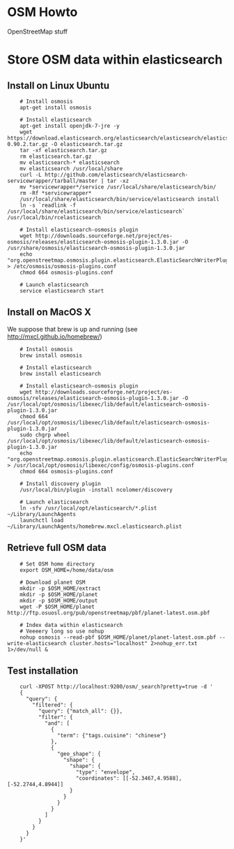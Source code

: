 OSM Howto
=========
OpenStreetMap stuff

Store OSM data within elasticsearch
===================================

Install on Linux Ubuntu 
-----------------------

		# Install osmosis
		apt-get install osmosis

		# Install elasticsearch
		apt-get install openjdk-7-jre -y
		wget https://download.elasticsearch.org/elasticsearch/elasticsearch/elasticsearch-0.90.2.tar.gz -O elasticsearch.tar.gz
		tar -xf elasticsearch.tar.gz
		rm elasticsearch.tar.gz
		mv elasticsearch-* elasticsearch
		mv elasticsearch /usr/local/share
		curl -L http://github.com/elasticsearch/elasticsearch-servicewrapper/tarball/master | tar -xz
		mv *servicewrapper*/service /usr/local/share/elasticsearch/bin/
		rm -Rf *servicewrapper*
		/usr/local/share/elasticsearch/bin/service/elasticsearch install
		ln -s `readlink -f /usr/local/share/elasticsearch/bin/service/elasticsearch` /usr/local/bin/rcelasticsearch

		# Install elasticsearch-osmosis plugin
		wget http://downloads.sourceforge.net/project/es-osmosis/releases/elasticsearch-osmosis-plugin-1.3.0.jar -O /usr/share/osmosis/elasticsearch-osmosis-plugin-1.3.0.jar 
		echo "org.openstreetmap.osmosis.plugin.elasticsearch.ElasticSearchWriterPluginLoader" > /etc/osmosis/osmosis-plugins.conf
		chmod 664 osmosis-plugins.conf 

		# Launch elasticsearch
		service elasticsearch start


Install on MacOS X
------------------

We suppose that brew is up and running (see http://mxcl.github.io/homebrew/)

		# Install osmosis
		brew install osmosis

		# Install elasticsearch
		brew install elasticsearch

		# Install elasticsearch-osmosis plugin
		wget http://downloads.sourceforge.net/project/es-osmosis/releases/elasticsearch-osmosis-plugin-1.3.0.jar -O /usr/local/opt/osmosis/libexec/lib/default/elasticsearch-osmosis-plugin-1.3.0.jar 
		chmod 664 /usr/local/opt/osmosis/libexec/lib/default/elasticsearch-osmosis-plugin-1.3.0.jar 
		sudo chgrp wheel /usr/local/opt/osmosis/libexec/lib/default/elasticsearch-osmosis-plugin-1.3.0.jar
		echo "org.openstreetmap.osmosis.plugin.elasticsearch.ElasticSearchWriterPluginLoader" > /usr/local/opt/osmosis/libexec/config/osmosis-plugins.conf
		chmod 664 osmosis-plugins.conf 

		# Install discovery plugin
		/usr/local/bin/plugin -install ncolomer/discovery

		# Launch elasticsearch
		ln -sfv /usr/local/opt/elasticsearch/*.plist ~/Library/LaunchAgents
		launchctl load ~/Library/LaunchAgents/homebrew.mxcl.elasticsearch.plist


Retrieve full OSM data
----------------------

		# Set OSM home directory
		export OSM_HOME=/home/data/osm

		# Download planet OSM
        mkdir -p $OSM_HOME/extract
        mkdir -p $OSM_HOME/planet
        mkdir -p $OSM_HOME/output
        wget -P $OSM_HOME/planet http://ftp.osuosl.org/pub/openstreetmap/pbf/planet-latest.osm.pbf

       	# Index data within elasticsearch
       	# Veeeery long so use nohup
		nohup osmosis --read-pbf $OSM_HOME/planet/planet-latest.osm.pbf --write-elasticsearch cluster.hosts="localhost" 2>nohup_err.txt 1>/dev/null &


Test installation
-----------------

		curl -XPOST http://localhost:9200/osm/_search?pretty=true -d '
		{
		  "query": {
		    "filtered": {
		      "query": {"match_all": {}},
		      "filter": {
		        "and": [
		          {
		            "term": {"tags.cuisine": "chinese"}
		          },
		          {
		            "geo_shape": {
		              "shape": {
		                "shape": {
		                  "type": "envelope",
		                  "coordinates": [[-52.3467,4.9588],[-52.2744,4.8944]]
		                }
		              }
		            }
		          }
		        ]
		      }
		    }
		  }
		}'



    
